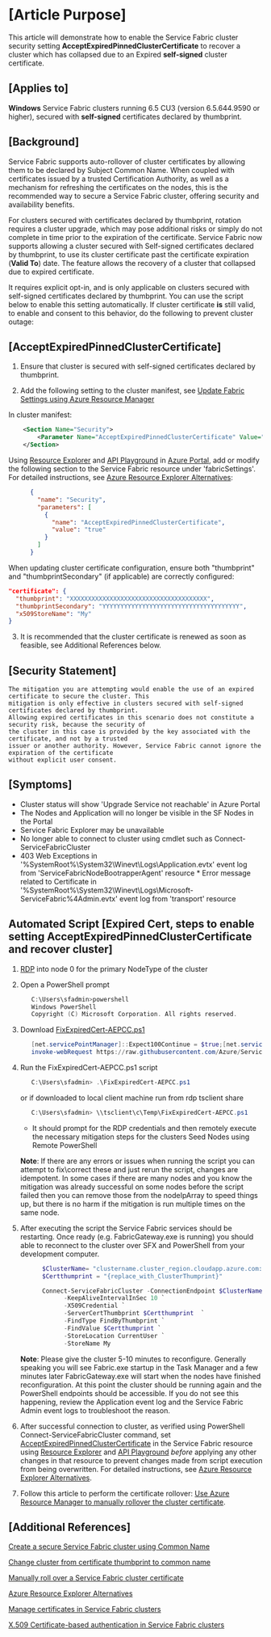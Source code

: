 # [Article Purpose]

This article will demonstrate how to enable the Service Fabric cluster security setting **AcceptExpiredPinnedClusterCertificate** to recover a cluster which has collapsed due to an Expired **self-signed** cluster certificate.

## [Applies to]

**Windows** Service Fabric clusters running 6.5 CU3 (version 6.5.644.9590 or higher), secured with **self-signed** certificates declared by thumbprint.

## [Background]

Service Fabric supports auto-rollover of cluster certificates by allowing them to be declared by Subject Common Name. When coupled with certificates issued by a trusted Certification Authority, as well as a mechanism for refreshing the certificates on the nodes, this is the recommended way to secure a Service Fabric cluster, offering security and availability benefits.  

For clusters secured with certificates declared by thumbprint, rotation requires a cluster upgrade, which may pose additional risks or simply do not complete in time prior to the expiration of the certificate.  Service Fabric now supports allowing a cluster secured with Self-signed certificates declared by thumbprint, to use its cluster certificate past the certificate expiration (**Valid To**) date. The feature allows the recovery of a cluster that collapsed due to expired certificate.  

It requires explicit opt-in, and is only applicable on clusters secured with self-signed certificates declared by thumbprint. You can use the script below to enable this setting automatically. If cluster certificate **is** still valid, to enable and consent to this behavior, do the following to prevent cluster outage:

## [AcceptExpiredPinnedClusterCertificate]

1. Ensure that cluster is secured with self-signed certificates declared by thumbprint.

2. Add the following setting to the cluster manifest, see [Update Fabric Settings using Azure Resource Manager](https://docs.microsoft.com/en-us/azure/service-fabric/service-fabric-cluster-config-upgrade-azure#customize-cluster-settings-using-resource-manager-templates)  

In cluster manifest:

```xml
    <Section Name="Security">
        <Parameter Name="AcceptExpiredPinnedClusterCertificate" Value="true" />
    </Section>
```

Using [Resource Explorer](https://portal.azure.com/#view/HubsExtension/ArmExplorerBlade) and [API Playground](https://portal.azure.com/#view/Microsoft_Azure_Resources/ArmPlayground) in [Azure Portal](https://portal.azure.com/), add or modify the following section to the Service Fabric resource under 'fabricSettings'. For detailed instructions, see [Azure Resource Explorer Alternatives](../Cluster/azure-resource-explorer-alternatives.md):

```json
      {
        "name": "Security",
        "parameters": [
          {
            "name": "AcceptExpiredPinnedClusterCertificate",
            "value": "true"
          }
        ]
      }
```

When updating cluster certificate configuration, ensure both "thumbprint" and "thumbprintSecondary" (if applicable) are correctly configured:

```json
"certificate": {
  "thumbprint": "XXXXXXXXXXXXXXXXXXXXXXXXXXXXXXXXXXXXXX",
  "thumbprintSecondary": "YYYYYYYYYYYYYYYYYYYYYYYYYYYYYYYYYYYYYY",
  "x509StoreName": "My"
}
```

3. It is recommended that the cluster certificate is renewed as soon as feasible, see Additional References below.  

## [Security Statement]

```statement
The mitigation you are attempting would enable the use of an expired certificate to secure the cluster. This
mitigation is only effective in clusters secured with self-signed certificates declared by thumbprint.
Allowing expired certificates in this scenario does not constitute a security risk, because the security of
the cluster in this case is provided by the key associated with the certificate, and not by a trusted
issuer or another authority. However, Service Fabric cannot ignore the expiration of the certificate
without explicit user consent.  
```

## [Symptoms]  

   * Cluster status will show 'Upgrade Service not reachable' in Azure Portal
   * The Nodes and Application will no longer be visible in the SF Nodes in the Portal
   * Service Fabric Explorer may be unavailable
   * No longer able to connect to cluster using cmdlet such as Connect-ServiceFabricCluster
   * 403 Web Exceptions in  
   '%SystemRoot%\System32\Winevt\Logs\Application.evtx'  event log from 'ServiceFabricNodeBootrapperAgent' resource
    * Error message related to Certificate in  '%SystemRoot%\System32\Winevt\Logs\Microsoft-ServiceFabric%4Admin.evtx'  event log from 'transport' resource

## Automated Script [Expired Cert, steps to enable setting AcceptExpiredPinnedClusterCertificate and recover cluster]

1. [RDP](https://docs.microsoft.com/azure/service-fabric/service-fabric-cluster-remote-connect-to-azure-cluster-node) into node 0 for the primary NodeType of the cluster  

2. Open a PowerShell prompt

   ```PowerShell
      C:\Users\sfadmin>powershell
      Windows PowerShell
      Copyright (C) Microsoft Corporation. All rights reserved.
   ```

3. Download [FixExpiredCert-AEPCC.ps1](../Scripts/FixExpiredCert-AEPCC.ps1)

   ```PowerShell
      [net.servicePointManager]::Expect100Continue = $true;[net.servicePointManager]::SecurityProtocol = [net.SecurityProtocolType]::Tls12;
      invoke-webRequest https://raw.githubusercontent.com/Azure/Service-Fabric-Troubleshooting-Guides/master/Scripts/FixExpiredCert-AEPCC.ps1 -out $pwd\FixExpiredCert-AEPCC.ps1;
   ```

4. Run the FixExpiredCert-AEPCC.ps1 script  

      ```PowerShell
         C:\Users\sfadmin> .\FixExpiredCert-AEPCC.ps1  
      ```

      or if downloaded to local client machine run from rdp tsclient share

      ```PowerShell
         C:\Users\sfadmin> \\tsclient\c\Temp\FixExpiredCert-AEPCC.ps1
      ```

      * It should prompt for the RDP credentials and then remotely execute the necessary mitigation steps for the clusters Seed Nodes using Remote PowerShell

      **Note**: If there are any errors or issues when running the script you can attempt to fix\correct these and just rerun the script, changes are idempotent.  In some cases if there are many nodes and you know the mitigation was already successful on some nodes before the script failed then you can remove those from the nodeIpArray to speed things up, but there is no harm if the mitigation is run multiple times on the same node.  

5. After executing the script the Service Fabric services should be restarting.  Once  ready (e.g. FabricGateway.exe is running) you should able to reconnect to the cluster over SFX and PowerShell from your development computer.

   ```PowerShell
         $ClusterName= "clustername.cluster_region.cloudapp.azure.com:19000"
         $Certthumprint = "{replace_with_ClusterThumprint}"

         Connect-ServiceFabricCluster -ConnectionEndpoint $ClusterName `
               -KeepAliveIntervalInSec 10 `
               -X509Credential `
               -ServerCertThumbprint $Certthumprint  `
               -FindType FindByThumbprint `
               -FindValue $Certthumprint `
               -StoreLocation CurrentUser `
               -StoreName My
   ```

   **Note**: Please give the cluster 5-10 minutes to reconfigure.  Generally speaking you will see Fabric.exe startup in the Task Manager and a few minutes later FabricGateway.exe will start when the nodes have finished reconfiguration.  At this point the cluster should be running again and the PowerShell endpoints should be accessible.  If you do not see this happening, review the Application event log and the Service Fabric Admin event logs to troubleshoot the reason.  

6. After successful connection to cluster, as verified using PowerShell Connect-ServiceFabricCluster command, set [AcceptExpiredPinnedClusterCertificate](#AcceptExpiredPinnedClusterCertificate) in the Service Fabric resource using [Resource Explorer](https://portal.azure.com/#view/HubsExtension/ArmExplorerBlade) and [API Playground](https://portal.azure.com/#view/Microsoft_Azure_Resources/ArmPlayground) *before* applying any other changes in that resource to prevent changes made from script execution from being overwritten. For detailed instructions, see [Azure Resource Explorer Alternatives](../Cluster/azure-resource-explorer-alternatives.md).

7. Follow this article to perform the certificate rollover: [Use Azure Resource Manager to manually rollover the cluster certificate](./Use%20Azure%20Resource%20Explorer%20to%20add%20the%20Secondary%20Certificate.md).

## [Additional References]

[Create a secure Service Fabric cluster using Common Name](https://docs.microsoft.com/en-us/azure/service-fabric/service-fabric-create-cluster-using-cert-cn)

[Change cluster from certificate thumbprint to common name](https://docs.microsoft.com/en-us/azure/service-fabric/service-fabric-cluster-change-cert-thumbprint-to-cn)

[Manually roll over a Service Fabric cluster certificate](https://docs.microsoft.com/en-us/azure/service-fabric/service-fabric-cluster-rollover-cert-cn)

[Azure Resource Explorer Alternatives](../Cluster/azure-resource-explorer-alternatives.md)

[Manage certificates in Service Fabric clusters](https://learn.microsoft.com/azure/service-fabric/cluster-security-certificate-management)

[X.509 Certificate-based authentication in Service Fabric clusters](https://learn.microsoft.com/azure/service-fabric/cluster-security-certificates)
